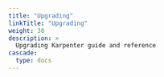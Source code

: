 ```yaml
---
title: "Upgrading"
linkTitle: "Upgrading"
weight: 30
description: >
  Upgrading Karpenter guide and reference
cascade:
  type: docs
---
```


